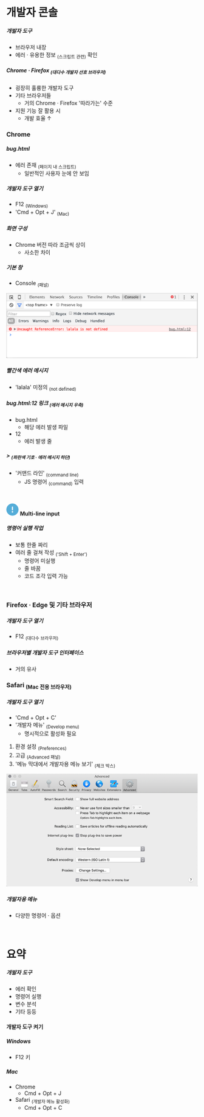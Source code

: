 개발자 콘솔
====

##### 개발자 도구
- 브라우저 내장
- 에러 · 유용한 정보 <sub>(스크립트 관련)</sub> 확인

##### Chrome · Firefox <sub>(대다수 개발자 선호 브라우저)</sub>
- 굉장히 훌륭한 개발자 도구
- 기타 브라우저들
  - 거의 Chrome · Firefox '따라가는' 수준
- 지원 기능 잘 활용 시
  - 개발 효율 ↑

### Chrome

##### bug.html
- 에러 존재 <sub>(페이지 내 스크립트)</sub>
  - 일반적인 사용자 눈에 안 보임

##### 개발자 도구 열기
- F12 <sub>(Windows)</sub>
- 'Cmd + Opt + J' <sub>(Mac)</sub>

##### 화면 구성
- Chrome 버전 따라 조금씩 상이
  - 사소한 차이

##### 기본 창
- Console <sub>(패널)</sub>

![chrome](../../images/01/01/04/chrome.png)

##### 빨간색 에러 메시지
- 'lalala' 미정의 <sub>(not defined)</sub>

##### bug.html:12 링크 <sub>(에러 메시지 우측)</sub>
- bug.html
  - 해당 에러 발생 파일
- 12
  - 에러 발생 줄

##### \> <sub>(파란색 기호 · 에러 메시지 하단)</sub>
- '커맨드 라인' <sub>(command line)</sub>
  - JS 명령어 <sub>(command)</sub> 입력

<br />

<img src="../../images/commons/icons/circle-exclamation-solid.svg" /> **Multi-line input**

##### 명령어 실행 작업
- 보통 한줄 짜리
- 여러 줄 걸쳐 작성 <sub>('Shift + Enter')</sub>
  - 명령어 미실행
  - 줄 바꿈
  - 코드 조각 입력 가능

<br />

### Firefox · Edge 및 기타 브라우저

##### 개발자 도구 열기
- F12 <sub>(대다수 브라우저)</sub>

##### 브라우저별 개발자 도구 인터페이스
- 거의 유사

### Safari <sub>(Mac 전용 브라우저)</sub>

##### 개발자 도구 열기
- 'Cmd + Opt + C'
- '개발자 메뉴' <sub>(Develop menu)</sub>
  - 명시적으로 활성화 필요
1. 환경 설정 <sub>(Preferences)</sub>
2. 고급 <sub>(Advanced 패널)</sub>
3. '메뉴 막대에서 개발자용 메뉴 보기' <sub>(체크 박스)</sub>

![safari](../../images/01/01/04/safari.png)

##### 개발자용 메뉴
- 다양한 명령어 · 옵션

<br />

요약
====

##### 개발자 도구
- 에러 확인
- 명령어 실행
- 변수 분석
- 기타 등등

#### 개발자 도구 켜기

##### Windows
- F12 키

##### Mac
- Chrome
  - Cmd + Opt + J
- Safari <sub>(개발자 메뉴 활성화)</sub>
  - Cmd + Opt + C
